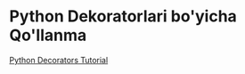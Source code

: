 # Python Dekoratorlari bo'yicha Qo'llanma
[Python Decorators Tutorial](https://www.datacamp.com/tutorial/decorators-python)